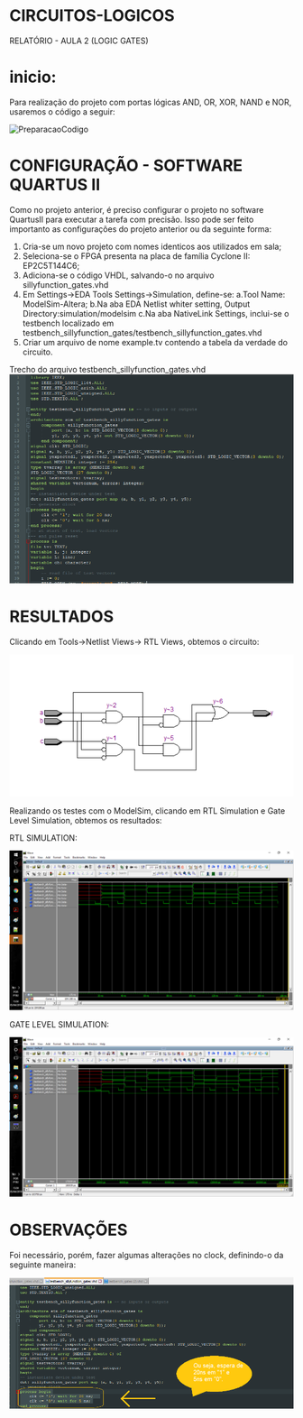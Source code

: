 # CIRCUITOS-LOGICOS

RELATÓRIO  - AULA 2 (LOGIC GATES)

# inicio:
Para realização do projeto com portas lógicas AND, OR, XOR, NAND e NOR, usaremos o código a seguir: 

![PreparacaoCodigo](https://github.com/yrflx/CIRCUITOS-LOGICOS/raw/master/Printscreens/preparacao_codigo.png)

# CONFIGURAÇÃO - SOFTWARE QUARTUS II

Como no projeto anterior, é preciso configurar o projeto no software QuartusII para executar a tarefa com precisão.
Isso pode ser feito importanto as configurações do projeto anterior ou da seguinte forma:

1. Cria-se um novo projeto com nomes identicos aos utilizados em sala;
2. Seleciona-se o FPGA presenta na placa de família Cyclone II: EP2C5T144C6;
3. Adiciona-se o código VHDL, salvando-o no arquivo sillyfunction_gates.vhd
4. Em Settings->EDA Tools Settings->Simulation, define-se:
 a.Tool Name: ModelSim-Altera;
 b.Na aba EDA Netlist whiter setting, Output Directory:simulation/modelsim
 c.Na aba NativeLink Settings, inclui-se o testbench localizado em testbench_sillyfunction_gates/testbench_sillyfunction_gates.vhd
5. Criar um arquivo de nome example.tv contendo a tabela da verdade do circuito.


Trecho do arquivo testbench_sillyfunction_gates.vhd
![testbench_sillyfunction_gates](https://github.com/yrflx/CIRCUITOS-LOGICOS/raw/master/Printscreens/trecho_sillyfunction_gates.png)


# RESULTADOS

Clicando em Tools->Netlist Views-> RTL Views, obtemos o circuito:

![rtl_gates](https://github.com/yrflx/CIRCUITOS-LOGICOS/raw/master/Printscreens/rtl_gates.png)

Realizando os testes com o ModelSim, clicando em RTL Simulation e Gate Level Simulation, obtemos os resultados:

RTL SIMULATION:

![rtl_simulation](https://github.com/yrflx/CIRCUITOS-LOGICOS/raw/master/Printscreens/rtl_simulation.png)

GATE LEVEL SIMULATION:

![level_gates_simulation](https://github.com/yrflx/CIRCUITOS-LOGICOS/raw/master/Printscreens/level_gates_simulation.png)


# OBSERVAÇÕES

Foi necessário, porém, fazer algumas alterações no clock, definindo-o da seguinte maneira:

![alteracoes](https://github.com/yrflx/CIRCUITOS-LOGICOS/raw/master/Printscreens/alteracoes.png)

